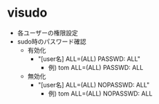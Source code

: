 # visudo

* 各ユーザーの権限設定
* sudo時のパスワード確認
  * 有効化
    * "[user名] ALL=(ALL) PASSWD: ALL"
      * 例) tom ALL=(ALL) PASSWD: ALL
  * 無効化
    * "[user名] ALL=(ALL) NOPASSWD: ALL"
      * 例) tom ALL=(ALL) NOPASSWD: ALL
      